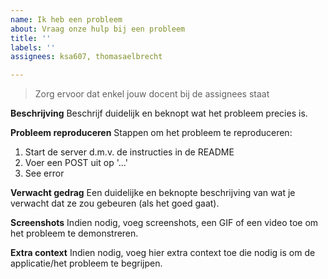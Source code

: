 ```yaml
---
name: Ik heb een probleem
about: Vraag onze hulp bij een probleem
title: ''
labels: ''
assignees: ksa607, thomasaelbrecht

---
```


> Zorg ervoor dat enkel jouw docent bij de assignees staat

**Beschrijving**
Beschrijf duidelijk en beknopt wat het probleem precies is.

**Probleem reproduceren**
Stappen om het probleem te reproduceren:

1. Start de server d.m.v. de instructies in de README
2. Voer een POST uit op '...'
3. See error

**Verwacht gedrag**
Een duidelijke en beknopte beschrijving van wat je verwacht dat ze zou gebeuren (als het goed gaat).

**Screenshots**
Indien nodig, voeg screenshots, een GIF of een video toe om het probleem te demonstreren.

**Extra context**
Indien nodig, voeg hier extra context toe die nodig is om de applicatie/het probleem te begrijpen.
